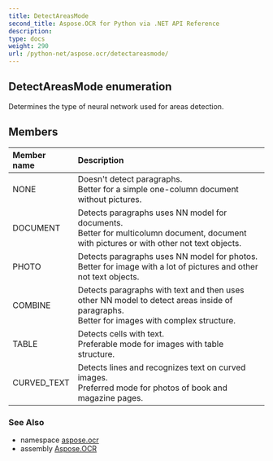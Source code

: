 ```yaml
---
title: DetectAreasMode
second_title: Aspose.OCR for Python via .NET API Reference
description: 
type: docs
weight: 290
url: /python-net/aspose.ocr/detectareasmode/
---
```


## DetectAreasMode enumeration

Determines the type of neural network used for areas detection.

## Members
| Member name | Description |
| :- | :- |
|NONE|Doesn't detect paragraphs.<br/>            Better for a simple one-column document without pictures.|
|DOCUMENT|Detects paragraphs uses NN model for documents. <br/>            Better for multicolumn document, document with pictures or with other not text objects.|
|PHOTO|Detects paragraphs uses NN model for photos. <br/>            Better for image with a lot of pictures and other not text objects.|
|COMBINE|Detects paragraphs with text and then uses other NN model to detect areas inside of paragraphs.<br/>            Better for images with complex structure.|
|TABLE|Detects cells with text.<br/>            Preferable mode for images with table structure.|
|CURVED_TEXT|Detects lines and recognizes text on curved images.<br/>            Preferred mode for photos of book and magazine pages.|

### See Also

* namespace [aspose.ocr](/python-net/aspose.ocr/)
* assembly [Aspose.OCR](/python-net/)

